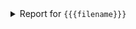 <details>
  <summary>
    Report for <code>{{{filename}}}</code>
  </summary>

<br/>

{{{content}}}

<details>
  <summary>
    Sentiment Analysis
  </summary>

<br/>

{{{sentiment_analysisi}}}

</details>

</details>
